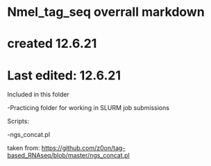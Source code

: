 # Nmel_tag_seq overrall markdown

# created 12.6.21
# Last edited: 12.6.21

Included in this folder

-Practicing folder for working in SLURM job submissions

Scripts:

-ngs_concat.pl 

taken from: https://github.com/z0on/tag-based_RNAseq/blob/master/ngs_concat.pl
